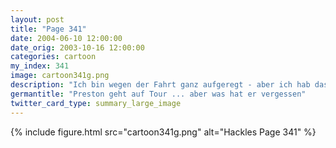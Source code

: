 ```yaml
---
layout: post
title: "Page 341"
date: 2004-06-10 12:00:00
date_orig: 2003-10-16 12:00:00
categories: cartoon
my_index: 341
image: cartoon341g.png
description: "Ich bin wegen der Fahrt ganz aufgeregt - aber ich hab das Gefühl, dass ich was vergessen habe Das macht mich verrückt Was kann das nur sein Keuch Ich sagte dir Luftlöcher rein zu machen Das hatte ich vergessen Hackles Preston"
germantitle: "Preston geht auf Tour ... aber was hat er vergessen"
twitter_card_type: summary_large_image
---
```


{% include figure.html src="cartoon341g.png" alt="Hackles Page 341"  %}
